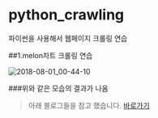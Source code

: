 # python_crawling
파이썬을 사용해서 웹페이지 크롤링 연습

##1.melon차트 크롤링 연습

![2018-08-01_00-44-10](https://user-images.githubusercontent.com/28287323/43470743-475de068-9524-11e8-8c65-575cc6fbb966.png)

###위와 같은 모습의 결과가 나옴

>아래 블로그들을 참고 했습니다. 
[바로가기](https://mikail0205.github.io/python/2018/06/19/create-chatbot/)